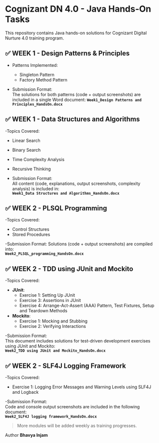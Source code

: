 # Cognizant DN 4.0 - Java Hands-On Tasks

This repository contains Java hands-on solutions for Cognizant Digital Nurture 4.0 training program.

## ✅ WEEK 1 - Design Patterns & Principles

- Patterns Implemented:
  - Singleton Pattern
  - Factory Method Pattern

- Submission Format:  
  The solutions for both patterns (code + output screenshots) are included in a single Word document:
  **`Week1_Design Patterns and Principles_HandsOn.docx`**
  
## ✅ WEEK 1 - Data Structures and Algorithms

-Topics Covered:
  - Linear Search
  - Binary Search
  - Time Complexity Analysis
  - Recursive Thinking

- Submission Format:  
All content (code, explanations, output screenshots, complexity analysis) is included in:  
**`Week1_Data Structures and Algorithms_HandsOn.docx`**

## ✅ WEEK 2 - PLSQL Programming

-Topics Covered:
- Control Structures 
- Stored Procedures

-Submission Format:
Solutions (code + output screenshots) are compiled into:  
**`Week2_PLSQL_programming_HandsOn.docx`**

## ✅ WEEK 2 - TDD using JUnit and Mockito

-Topics Covered:
- **JUnit**:
  - Exercise 1: Setting Up JUnit  
  - Exercise 3: Assertions in JUnit  
  - Exercise 4: Arrange-Act-Assert (AAA) Pattern, Test Fixtures, Setup and Teardown Methods  
- **Mockito**:
  - Exercise 1: Mocking and Stubbing  
  - Exercise 2: Verifying Interactions

-Submission Format:  
This document includes solutions for test-driven development exercises using JUnit and Mockito:  
**`Week2_TDD using JUnit and Mockito_HandsOn.docx`**

## ✅ WEEK 2 - SLF4J Logging Framework

-Topics Covered:
- Exercise 1: Logging Error Messages and Warning Levels using SLF4J and Logback

-Submission Format:  
Code and console output screenshots are included in the following document:  
**`Week2_SLF4J logging framework_HandsOn.docx`**

  
> More modules will be added weekly as training progresses.

Author
**Bhavya Injam**
